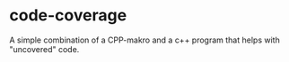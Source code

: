 # code-coverage
A simple combination of a CPP-makro and a c++ program that helps with "uncovered" code.
